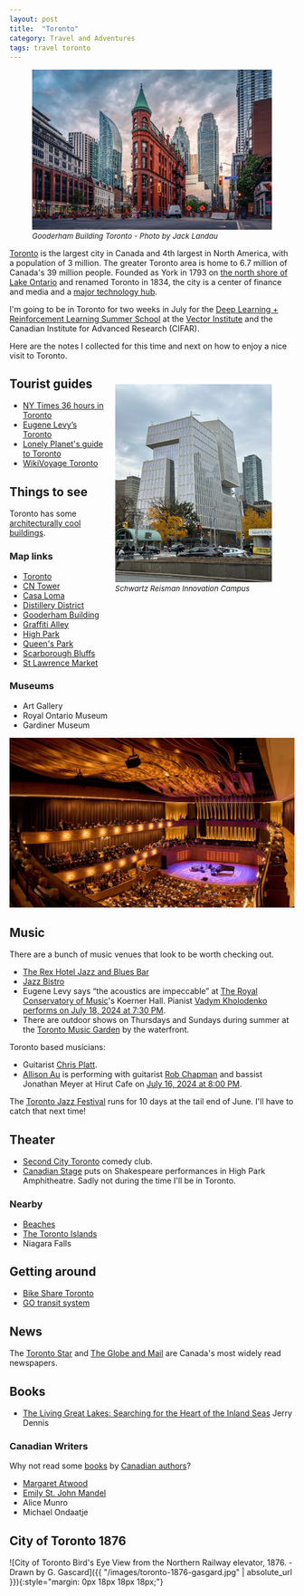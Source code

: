 ```yaml
---
layout: post
title:  "Toronto"
category: Travel and Adventures
tags: travel toronto
---
```


<figure>
    <img
      src="/images/gooderham-building-toronto.jpg"
       alt="Gooderham Building Toronto - Photo by Jack Landau"
      >
    <figcaption style="font-size: small; font-style: italic;">Gooderham Building Toronto - Photo by Jack Landau</figcaption>
</figure>

[Toronto][7] is the largest city in Canada and 4th largest in North America, with a population of 3 million. The greater Toronto area is home to 6.7 million of Canada's 39 million people. Founded as York in 1793 on [the north shore of Lake Ontario][21] and renamed Toronto in 1834, the city is a center of finance and media and a [major technology hub][8].

I'm going to be in Toronto for two weeks in July for the [Deep Learning + Reinforcement Learning Summer School][30] at the [Vector Institute][31] and the Canadian Institute for Advanced Research (CIFAR).

Here are the notes I collected for this time and next on how to enjoy a nice visit to Toronto.

<!-- ![Schwartz Reisman Innovation Campus]({{ "/images/schwartz-reisman-innovation-campus.jpg" | absolute_url }}){:style="float: right; height: 55%; width: 55%; margin-left: 1em; margin-top: 2em;"} -->

<figure style="float: right; height: 55%; width: 55%; margin-left: 1em; margin-top: 2em;">
    <img
      src="/images/schwartz-reisman-innovation-campus.jpg"
       alt="Schwartz Reisman Innovation Campus"
       class="img-responsive"
      >
    <figcaption style="font-size: small; font-style: italic;">Schwartz Reisman Innovation Campus</figcaption>
</figure>


## Tourist guides

- [NY Times 36 hours in Toronto][1]
- [Eugene Levy’s Toronto][2]
- [Lonely Planet's guide to Toronto][9]
- [WikiVoyage Toronto][14]


## Things to see

Toronto has some [architecturally cool buildings][32].

### Map links

- [Toronto][111]
- [CN Tower][104]
- [Casa Loma][105]
- [Distillery District][108]
- [Gooderham Building][109]
- [Graffiti Alley][106]
- [High Park][102]
- [Queen's Park][110]
- [Scarborough Bluffs][103]
- [St Lawrence Market][107]


### Museums

- Art Gallery
- Royal Ontario Museum
- Gardiner Museum


![Koerner Hall at the Royal Conservatory of Music](../images/09eugene-levy-5places-lfjb-superJumbo.jpeg)

## Music

There are a bunch of music venues that look to be worth checking out.

- [The Rex Hotel Jazz and Blues Bar][3]
- [Jazz Bistro][5]
- Eugene Levy says “the acoustics are impeccable” at [The Royal Conservatory of Music][4]'s Koerner Hall. Pianist [Vadym Kholodenko performs on July 18, 2024 at 7:30 PM][20].
- There are outdoor shows on Thursdays and Sundays during summer at the [Toronto Music Garden][18] by the waterfront.

Toronto based musicians:

- Guitarist [Chris Platt][19].
- [Allison Au][26] is performing with guitarist [Rob Chapman][37] and bassist Jonathan Meyer at Hirut Cafe on [July 16, 2024 at 8:00 PM][38].

The [Toronto Jazz Festival][27] runs for 10 days at the tail end of June. I'll have to catch that next time!


## Theater

- [Second City Toronto][13] comedy club.
- [Canadian Stage][17] puts on Shakespeare performances in High Park Amphitheatre. Sadly not during the time I'll be in Toronto.


### Nearby

- [Beaches][11]
- [The Toronto Islands][25]
- Niagara Falls


## Getting around

- [Bike Share Toronto][10]
- [GO transit system][15]


## News

The [Toronto Star][201] and [The Globe and Mail][202] are Canada's most widely read newspapers.

## Books

- [The Living Great Lakes: Searching for the Heart of the Inland Seas][24]
Jerry Dennis

### Canadian Writers

Why not read some [books][34] by [Canadian authors][33]?

- [Margaret Atwood][36]
- [Emily St. John Mandel][35]
- Alice Munro
- Michael Ondaatje


## City of Toronto 1876

![City of Toronto Bird's Eye View from the Northern Railway elevator, 1876. - Drawn by G. Gascard]({{ "/images/toronto-1876-gasgard.jpg" | absolute_url }}){:style="margin: 0px 18px 18px 18px;"}



[1]: https://www.nytimes.com/interactive/2024/04/11/travel/things-to-do-toronto.html
[2]: https://www.nytimes.com/2024/05/09/travel/eugene-levy-toronto.html
[3]: https://www.therex.ca/events/
[4]: https://www.rcmusic.com/events-and-performances
[5]: https://jazzbistro.ca/event-calendar/
[6]: https://www.gardinermuseum.on.ca/
[7]: https://en.wikipedia.org/wiki/Toronto
[8]: https://www.nytimes.com/2022/03/21/technology/toronto-tech-boom.html
[9]: https://www.lonelyplanet.com/canada/toronto
[10]: https://bikesharetoronto.com/
[11]: https://www.lonelyplanet.com/articles/best-beaches-toronto
[12]: https://1000islandskayaking.com/
[13]: https://www.secondcity.com/shows
[14]: https://en.wikivoyage.org/wiki/Toronto
[15]: https://www.gotransit.com/en/system-map
[16]: https://torontopianoteachers.ca/toronto-piano-practice-rooms
[17]: https://www.canadianstage.com/shows-events/calendar/
[18]: https://harbourfrontcentre.com/series/summer-music-in-the-garden/
[19]: https://www.chrisplattmusic.ca/gigs
[20]: https://www.rcmusic.com/events-and-performances/tsm-presents-vadym-kholodenko
[21]: https://www.tclf.org/places/view-city-and-regional-guides/toronto/torontos-landscape-legacy
[22]: https://www.cntower.ca/
[23]: https://casaloma.ca/
[24]: https://jerrydennis.net/store/products/the-living-great-lakes-searching-for-the-heart-of-the-inland-seas
[25]: https://www.torontoisland.com/
[26]: https://www.allisonau.com/
[27]: https://torontojazz.com/
[30]: https://vectorinstitute.swoogo.com/dlrlss2024/
[31]: https://vectorinstitute.ai/
[32]: https://www.blogto.com/slideshows/top-buildings-toronto/
[33]: https://www.goodreads.com/shelf/show/canadian-authors
[34]: https://www.cbc.ca/books
[35]: https://www.emilymandel.com/
[36]: https://margaretatwood.ca/
[37]: https://robertchapmanmusic.com/
[38]: https://www.hirutjazz.ca/

[101]: https://maps.app.goo.gl/Etus9evvkdKbZNmx7
[102]: https://maps.app.goo.gl/YVnRLASZARTf7z6q6
[103]: https://maps.app.goo.gl/6zLCckLE435sUsZXA
[104]: https://maps.app.goo.gl/FKFSZxnC3BX6DxHZ8
[105]: https://maps.app.goo.gl/HbqQofrEbJ1qd2Ty6
[106]: https://maps.app.goo.gl/QyLGLfKQKrM63N1j8
[107]: https://maps.app.goo.gl/oYfTqHJTC6Yjf5qYA
[108]: https://maps.app.goo.gl/hXkiEAt24NyF3pwt8
[109]: https://maps.app.goo.gl/7eXoYHg57W9PWnBT9
[110]: https://maps.app.goo.gl/SffeDaBaZKk7Wkwi6
[111]: https://maps.app.goo.gl/qhTM6RSv3ynxRfh46

[201]: https://www.thestar.com/
[202]: https://www.theglobeandmail.com/
